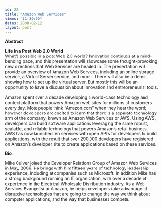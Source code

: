 ```yaml
---
id: 22
title: "Amazon Web Services"
times: "11:30:00"
dates: 2008-02-12
layout: post
---
```

 **Abstract**

**Life in a Post Web 2.0 World**  
 What’s possible in a post Web 2.0 world? Innovation continues at a mind-bending pace, and this presentation will showcase some thought-provoking new directions that Web Services are headed in. The presentation will provide an overview of Amazon Web Services, including an online storage service, a Virtual Server service, and more.&nbsp; There will also be a demo showing how to set up the virtual server. But mostly this will be an opportunity to have a discussion about innovation and entrepreneurial tools.  
 &nbsp;  
 Amazon spent over a decade developing a world-class technology and content platform that powers Amazon web sites for millions of customers every day. Most people think “Amazon.com” when they hear the word; however developers are excited to learn that there is a separate technology arm of the company, known as Amazon Web Services or AWS. Using AWS, developers can build software applications leveraging the same robust, scalable, and reliable technology that powers Amazon’s retail business. AWS has now launched ten services with open API’s for developers to build applications, with the result that over 290,000 developers have registered on Amazon’s developer site to create applications based on these services.

**Bio**

Mike Culver joined the Developer Relations Group of Amazon Web Services in May, 2006. He brings with him fifteen years of technology leadership experience, including at companies such as Microsoft. In addition Mike has a strong background running an IT organization, with over a decade of experience in the Electrical Wholesale Distribution industry. As a Web Services Evangelist at Amazon, he helps developers take advantage of disruptive technologies that are going to change the way we think about computer applications, and the way that businesses compete.

